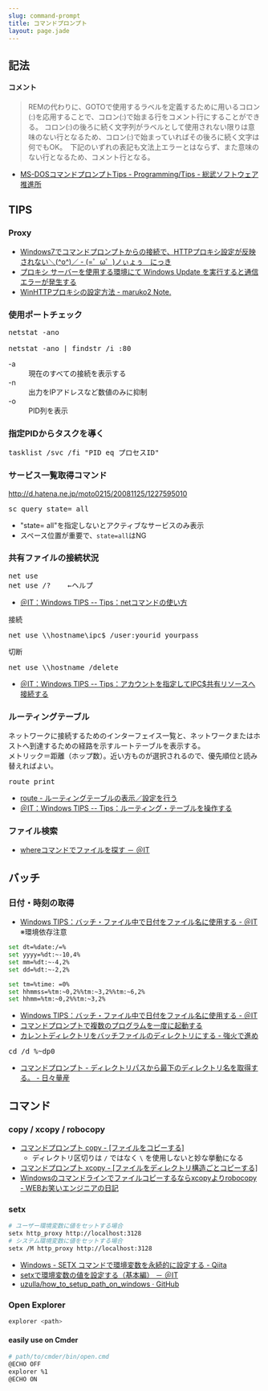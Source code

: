 ```yaml
---
slug: command-prompt
title: コマンドプロンプト
layout: page.jade
---
```


## 記法

#### コメント
> REMの代わりに、GOTOで使用するラベルを定義するために用いるコロン(:)を応用することで、コロン(:)で始まる行をコメント行にすることができる。
> コロン(:)の後ろに続く文字列がラベルとして使用されない限りは意味のない行となるため、コロン(:)で始まっていればその後ろに続く文字は何でもOK。　下記のいずれの表記も文法上エラーとはならず、また意味のない行となるため、コメント行となる。
- [MS-DOSコマンドプロンプトTips - Programming/Tips - 総武ソフトウェア推進所](http://smdn.jp/programming/tips/msdos_cmd_tips/)


## TIPS

### Proxy

- [Windows7でコマンドプロンプトからの接続で、HTTPプロキシ設定が反映されない＼(^o^)／ - (=゜ω゜)ノぃょぅ　にっき](http://d.hatena.ne.jp/nyanplus/20120622/1340343289)
- [プロキシ サーバーを使用する環境にて Windows Update を実行すると通信エラーが発生する](https://support.microsoft.com/ja-jp/kb/2894304)
- [WinHTTPプロキシの設定方法 - maruko2 Note.](http://www.maruko2.com/mw/WinHTTP%E3%83%97%E3%83%AD%E3%82%AD%E3%82%B7%E3%81%AE%E8%A8%AD%E5%AE%9A%E6%96%B9%E6%B3%95)

### 使用ポートチェック

<pre>
netstat -ano

netstat -ano | findstr /i :80
</pre>

<dl>
  <dt>-a</dt>
  <dd>現在のすべての接続を表示する</dd>
  <dt>-n</dt>
  <dd>出力をIPアドレスなど数値のみに抑制</dd>
  <dt>-o</dt>
  <dd>PID列を表示</dd>
</dl>

### 指定PIDからタスクを導く

<pre>
tasklist /svc /fi "PID eq プロセスID"
</pre>

### サービス一覧取得コマンド

http://d.hatena.ne.jp/moto0215/20081125/1227595010
<pre>
sc query state= all
</pre>
- "state= all"を指定しないとアクティブなサービスのみ表示
- スペース位置が重要で、`state=all`はNG


### 共有ファイルの接続状況

<pre>
net use
net use /?    ←ヘルプ
</pre>
- [＠IT：Windows TIPS -- Tips：netコマンドの使い方](http://www.atmarkit.co.jp/fwin2k/win2ktips/258netcommand/netcommand.html)

接続
<pre>
net use \\hostname\ipc$ /user:yourid yourpass
</pre>
切断
<pre>
net use \\hostname /delete
</pre>
- [＠IT：Windows TIPS -- Tips：アカウントを指定してIPC$共有リソースへ接続する](http://www.atmarkit.co.jp/fwin2k/win2ktips/394ipcshare/ipcshare.html)

### ルーティングテーブル

ネットワークに接続するためのインターフェイス一覧と、ネットワークまたはホストへ到達するための経路を示すルートテーブルを表示する。<br>
メトリック＝距離（ホップ数）。近い方ものが選択されるので、優先順位と読み替えればよい。
<pre>
route print
</pre>
- [route - ルーティングテーブルの表示／設定を行う](http://www.atmarkit.co.jp/fnetwork/netcom/route/route.html)
- [＠IT：Windows TIPS -- Tips：ルーティング・テーブルを操作する](http://www.atmarkit.co.jp/fwin2k/win2ktips/266routing/routing.html)

### ファイル検索
- [whereコマンドでファイルを探す － ＠IT](http://www.atmarkit.co.jp/fwin2k/win2ktips/1151where/where.html)


## バッチ

### 日付・時刻の取得

- [Windows TIPS：バッチ・ファイル中で日付をファイル名に使用する - ＠IT](http://www.atmarkit.co.jp/ait/articles/0405/01/news002.html)
※環境依存注意
```bash
set dt=%date:/=%
set yyyy=%dt:~-10,4%
set mm=%dt:~-4,2%
set dd=%dt:~-2,2%

set tm=%time: =0%
set hhmmss=%tm:~0,2%%tm:~3,2%%tm:~6,2%
set hhmm=%tm:~0,2%%tm:~3,2%
```
- [Windows TIPS：バッチ・ファイル中で日付をファイル名に使用する - ＠IT](http://www.atmarkit.co.jp/ait/articles/0405/01/news002.html)
- [コマンドプロンプトで複数のプログラムを一度に起動する](http://cmd-pro.com/m_start.html)
- [カレントディレクトリをバッチファイルのディレクトリにする - 強火で進め](http://d.hatena.ne.jp/nakamura001/20090203/1233652705)
<pre>
cd /d %~dp0
</pre>
- [コマンドプロンプト - ディレクトリパスから最下のディレクトリ名を取得する。 - 日々量産](http://d.hatena.ne.jp/ryousanngata/20090913/1252824783)


## コマンド

### copy / xcopy / robocopy
- [コマンドプロンプト copy - [ファイルをコピーする]](http://www.k-tanaka.net/cmd/copy.php)
    - ディレクトリ区切りは `/` ではなく `\` を使用しないと妙な挙動になる
- [コマンドプロンプト xcopy - [ファイルをディレクトリ構造ごとコピーする]](http://www.k-tanaka.net/cmd/xcopy.php)
- [Windowsのコマンドラインでファイルコピーするならxcopyよりrobocopy - WEBお笑いエンジニアの日記](http://d.hatena.ne.jp/turkey_hate/20130712)

### setx
```bash
# ユーザー環境変数に値をセットする場合
setx http_proxy http://localhost:3128
# システム環境変数に値をセットする場合
setx /M http_proxy http://localhost:3128
```

- [Windows - SETX コマンドで環境変数を永続的に設定する - Qiita](http://qiita.com/rohinomiya/items/cf5236678b3459da9017)
- [setxで環境変数の値を設定する（基本編） － ＠IT](http://www.atmarkit.co.jp/fwin2k/win2ktips/1003setx/setx.html)
- [uzulla/how_to_setup_path_on_windows · GitHub](https://github.com/uzulla/how_to_setup_path_on_windows)

### Open Explorer
```bash
explorer <path>
```

#### easily use on Cmder
```bash
# path/to/cmder/bin/open.cmd
@ECHO OFF
explorer %1
@ECHO ON
```
